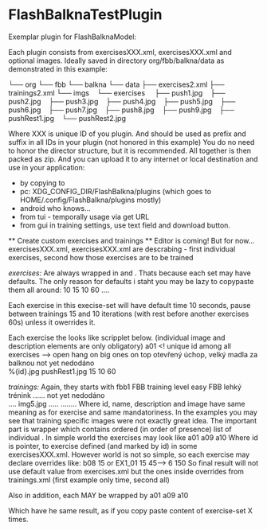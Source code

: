 # FlashBalknaTestPlugin
Exemplar plugin for FlashBalknaModel:

Each plugin consists from  exercisesXXX.xml, exercisesXXX.xml  and optional images. Ideally saved in directory org/fbb/balkna/data as demonstrated in this example:

└── org
    └── fbb
        └── balkna
            └── data
                ├── exercises2.xml
                ├── trainings2.xml
                └── imgs
                    └── exercises
                        ├── push1.jpg
                        ├── push2.jpg
                        ├── push3.jpg
                        ├── push4.jpg
                        ├── push5.jpg
                        ├── push6.jpg
                        ├── push7.jpg
                        ├── push8.jpg
                        ├── push9.jpg
                        ├── pushRest1.jpg
                        └── pushRest2.jpg

Where XXX is unique ID of you plugin. And should be used as prefix and suffix in all IDs in your plugin (not honored in this example)
You do no need to honor the director structure, but it is recommended.
All together is then packed as zip. And you can upload it to any internet or local destination and use in your application:
 - by copying to
  - pc:  XDG_CONFIG_DIR/FlashBalkna/plugins (which goes to HOME/.config/FlashBalkna/plugins mostly)
  - android who knows...
 - from tui - temporally usage via get URL
 - from gui in training settings, use text field and download button. 

** Create custom exercises and trainings **
Editor is coming! But for now...
exercisesXXX.xml, exercisesXXX.xml are descrabing - first individual exercises, second how those exercises are to be trained


*exercises:*
Are always wrapped in <exercises> and <exercises-set>. Thats because each set may have defaults. The only reason for defaults i staht you may be lazy to copypaste them all around:
 <exercises-set>
        <set-defaults>
            <time>10</time> <!--seconds -->
            <pause>15</pause> <!--seconds -->
            <iterations>10</iterations>
            <rest>60</rest> <!-- rest (default) after whole exercise-->
        </set-defaults>
        <exercise>
....

Each exercise in this execise-set will have default time 10 seconds, pause between trainings 15 and 10 iterations (with rest before another exercises 60s) unless it owerrides it.

Each exercise the looks like scripplet below. (individual image and description  elements are only obligatory)
        <exercise>
            <id>a01</id> <! unique id among all exercises -->
            <names>
                <name>open hang on big ones on top</name>
                <name locale="cs">otevřený úchop, velký madla za balknou</name> <!-- localized name used when user's locale matches. otherwise default name is used-->
            </names>
           <descriptions>
                <description>not yet</description>
                <description locale="cs">nedodáno</description>            
            </descriptions>
            <images>
                <image>%{id}.jpg</image> <!-- %{id} mark is replaced by id-->
                <image>pushRest1.jpg</image> <!-- another image .. or no images..-->
            </images>
            <defaults> <!-- overrides set-defaults>
                <time>10</time> <!--seconds -->
                <pause>15</pause> <!--seconds -->
                <iterations>10</iterations>
                <rest>60</rest> <!-- rest (default) after whole exercise-->
            </defaults>
        </exercise>

*trainings:*
Again, they starts with
<trainings>
    <training>
        <id>fbb1</id>
        <names>
            <name>FBB training level easy</name>
            <name locale="cs">FBB lehký trénink</name>
            ......
        </names>
        <descriptions>
            <description>not yet</description>
            <description locale="cs">nedodáno</description>            
            ....
        </descriptions>
        <images>
            <image>img5.jpg</image>
            .....
        </images>
        <exercises>
            <exercise>
            ........
Where id, name, description and image have same meaning as for exercise and same mandatoriness. In the examples you may see that  training specific  images were not exactly great idea.
The important part is wrapper <exercises> which contains ordered (in order of presence) list of individual <exercise>.
In simple world the exercises may look like
        <exercises>
            <exercise>
                <id>a01</id>
            </exercise>
            <exercise>
                <id>a09</id>
            </exercise>
            <exercise>
                <id>a10</id>
            </exercise>
        </exercises>
Where id is pointer, to exercise defined (and marked by id) in some exercisesXXX.xml.
However world is not so simple, so each exercise may declare overrides like:
            <exercise>
                <id>b08</id>
                <overrides>
                    <time>15</time>
                </overrides>
            </exercise>
or
           <exercise>
                <id>EX1_01</id>
                <overrides>
                    <!--any field from exercise can be overriden here-->
                    <pause>15</pause>
                    <rest>45</rest>-->
                    <time>6</time>
                    <rest>150</rest>
                </overrides>
            </exercise>
So final result will not use default value from exercises.xml but the ones inside overrides from trainings.xml (first example only time, second all)

Also in addition, each <exercises> MAY be wrapped by <exercises-set count="X">
   <exercises-set count="5">
       <exercises>
            <exercise>
                <id>a01</id>
            </exercise>
            <exercise>
                <id>a09</id>
            </exercise>
            <exercise>
                <id>a10</id>
            </exercise>
        </exercises>
    </exercises-set>

Which have he same result, as if you copy paste content of exercise-set X times.
